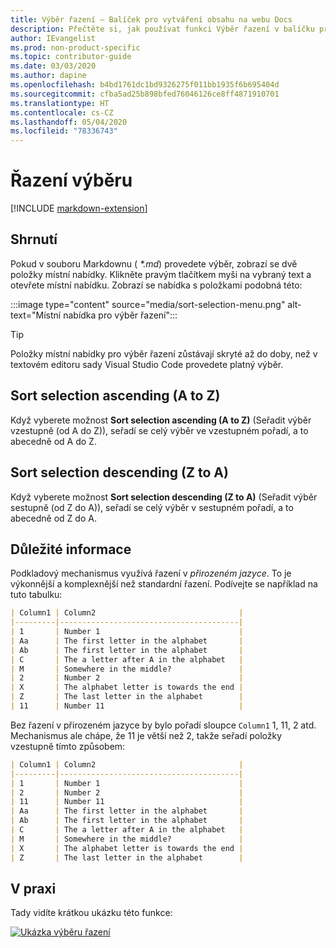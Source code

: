 ```yaml
---
title: Výběr řazení – Balíček pro vytváření obsahu na webu Docs
description: Přečtěte si, jak používat funkci Výběr řazení v balíčku pro vytváření obsahu na webu Docs (rozšíření pro Visual Studio Code).
author: IEvangelist
ms.prod: non-product-specific
ms.topic: contributor-guide
ms.date: 03/03/2020
ms.author: dapine
ms.openlocfilehash: b4bd1761dc1bd9326275f011bb1935f6b695404d
ms.sourcegitcommit: cfba5ad25b898bfed76046126ce8ff4871910701
ms.translationtype: HT
ms.contentlocale: cs-CZ
ms.lasthandoff: 05/04/2020
ms.locfileid: "78336743"
---
```

# <a name="sort-selection"></a>Řazení výběru

[!INCLUDE [markdown-extension](includes/markdown-extension.md)]

## <a name="summary"></a>Shrnutí

Pokud v souboru Markdownu ( *\*.md*) provedete výběr, zobrazí se dvě položky místní nabídky. Klikněte pravým tlačítkem myši na vybraný text a otevřete místní nabídku. Zobrazí se nabídka s položkami podobná této:

:::image type="content" source="media/sort-selection-menu.png" alt-text="Místní nabídka pro výběr řazení":::

> [!TIP]
> Položky místní nabídky pro výběr řazení zůstávají skryté až do doby, než v textovém editoru sady Visual Studio Code provedete platný výběr.

## <a name="sort-selection-ascending-a-to-z"></a>Sort selection ascending (A to Z)

Když vyberete možnost **Sort selection ascending (A to Z)** (Seřadit výběr vzestupně (od A do Z)), seřadí se celý výběr ve vzestupném pořadí, a to abecedně od A do Z.

## <a name="sort-selection-descending-z-to-a"></a>Sort selection descending (Z to A)

Když vyberete možnost **Sort selection descending (Z to A)** (Seřadit výběr sestupně (od Z do A)), seřadí se celý výběr v sestupném pořadí, a to abecedně od Z do A.

## <a name="considerations"></a>Důležité informace

Podkladový mechanismus využívá řazení v *přirozeném jazyce*. To je výkonnější a komplexnější než standardní řazení. Podívejte se například na tuto tabulku:

```markdown
| Column1 | Column2                                |
|---------|----------------------------------------|
| 1       | Number 1                               |
| Aa      | The first letter in the alphabet       |
| Ab      | The first letter in the alphabet       |
| C       | The a letter after A in the alphabet   |
| M       | Somewhere in the middle?               |
| 2       | Number 2                               |
| X       | The alphabet letter is towards the end |
| Z       | The last letter in the alphabet        |
| 11      | Number 11                              |
```

Bez řazení v přirozeném jazyce by bylo pořadí sloupce `Column1` 1, 11, 2 atd. Mechanismus ale chápe, že 11 je větší než 2, takže seřadí položky vzestupně tímto způsobem:

```markdown
| Column1 | Column2                                |
|---------|----------------------------------------|
| 1       | Number 1                               |
| 2       | Number 2                               |
| 11      | Number 11                              |
| Aa      | The first letter in the alphabet       |
| Ab      | The first letter in the alphabet       |
| C       | The a letter after A in the alphabet   |
| M       | Somewhere in the middle?               |
| X       | The alphabet letter is towards the end |
| Z       | The last letter in the alphabet        |
```

## <a name="in-action"></a>V praxi

Tady vidíte krátkou ukázku této funkce:

[![Ukázka výběru řazení](media/sort-selection.gif)](media/sort-selection.gif#lightbox)
